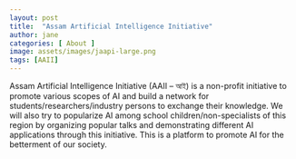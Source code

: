 ```yaml
---
layout: post
title:  "Assam Artificial Intelligence Initiative"
author: jane
categories: [ About ]
image: assets/images/jaapi-large.png
tags: [AAII]
---
```


Assam Artificial Intelligence Initiative (AAII – আই) is a non-profit initiative to promote various scopes of AI and build a network for students/researchers/industry persons to exchange their knowledge. We will also try to popularize AI among school children/non-specialists of this region by organizing popular talks and demonstrating different AI applications through this initiative. This is a platform to promote AI for the betterment of our society.
